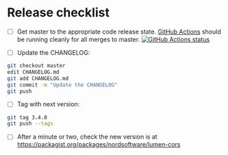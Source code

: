 # Release checklist

* [ ] Get master to the appropriate code release state.
      [GitHub Actions](https://github.com/digiaonline/lumen-cors/actions)
      should be running cleanly for all merges to master.
      [![GitHub Actions status](https://github.com/digiaonline/lumen-cors/workflows/Test/badge.svg)](https://github.com/digiaonline/lumen-cors/actions)

* [ ] Update the CHANGELOG:

```bash
git checkout master
edit CHANGELOG.md
git add CHANGELOG.md
git commit -m "Update the CHANGELOG"
git push
```

* [ ] Tag with next version:

```bash
git tag 3.4.0
git push --tags
```

* [ ] After a minute or two, check the new version is at
      https://packagist.org/packages/nordsoftware/lumen-cors
